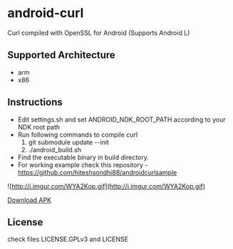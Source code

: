 android-curl
============

Curl compiled with OpenSSL for Android (Supports Android L)

Supported Architecture
----
* arm
* x86

Instructions
----
* Edit settings.sh and set ANDROID_NDK_ROOT_PATH according to your NDK root path
* Run following commands to compile curl
  1. git submodule update --init
  2. ./android_build.sh
* Find the executable binary in build directory.
* For working example check this repository - https://github.com/hiteshsondhi88/androidcurlsample

![http://i.imgur.com/WYA2Kop.gif](http://i.imgur.com/WYA2Kop.gif)

[Download APK](https://github.com/hiteshsondhi88/androidcurlsample/releases/download/v0.1.0/app-debug.apk)

License
----
  check files LICENSE.GPLv3 and LICENSE
